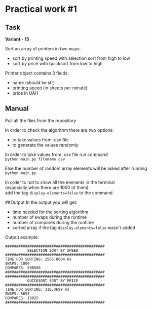 # Practical work #1
##
## Task
**Variant - 15**  

Sort an array of printers in two ways:
- sort by printing speed with selection sort from high to low
- sort by price with quicksort from low to high

Printer object contains 3 fields:
- name (should be str)
- printing speed (in sheets per minute)
- price in UAH

## Manual
Pull all the files from the repository  

In order to check the algorithm there are two options:
- to take values from *.csv* file
- to generate the values randomly  

In order to take values from *.csv* file run command  
 ```python main.py filename.csv```  

Else the number of random array elements will be asked after running
```python main.py```

In order to not to show all the elements in the terminal  
 (especially when there are 1000 of them)  
 add the tag ```display-elements=false``` to the command.  
 
##Output
In the output you will get:
- time needed for the sorting algorithm
- number of swaps during the runtime
- number of compares during the runtime
- sorted array if the tag ```display-elements=false``` wasn't added  

Output example:
```
#############################################  
          SELECTION SORT BY SPEED            
#############################################
TIME FOR SORTING: 2556.8604 ms
SWAPS: 1000
COMPARES: 500500
#############################################
#############################################
          QUICKSORT SORT BY PRICE            
#############################################
TIME FOR SORTING: 310.4699 ms
SWAPS: 5693
COMPARES: 13925
#############################################

```